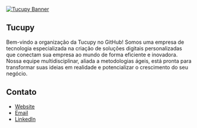 [![Tucupy Banner](https://cdn.discordapp.com/attachments/1242443186580885507/1242445811934298132/tucupy-banner.png?ex=664ddd55&is=664c8bd5&hm=485a3034dc026a0c317c914c5988e69d899f3602ca904b6e35b51e0835f7d5fc&)](https://www.tucupy.com/)

## Tucupy 
Bem-vindo a organização da Tucupy no GitHub! Somos uma empresa de tecnologia especializada na criação de soluções digitais personalizadas que conectam sua empresa ao mundo de forma eficiente e inovadora. Nossa equipe multidisciplinar, aliada a metodologias ágeis, está pronta para transformar suas ideias em realidade e potencializar o crescimento do seu negócio.

## Contato
- [Website](https://www.tucupy.com)
- [Email](mailto:contato@tucupy.com)
- [LinkedIn](https://www.linkedin.com/company/tucupy)
  
